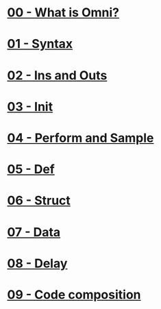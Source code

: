 # [00 - What is Omni?](00_what_is_omni.md)

# [01 - Syntax](01_sytax.md)

# [02 - Ins and Outs](02_ins_outs.md)

# [03 - Init](03_init.md)

# [04 - Perform and Sample](04_perform_sample.md)

# [05 - Def](05_def.md)

# [06 - Struct](06_struct.md)

# [07 - Data](07_data.md)

# [08 - Delay](08_delay.md)

# [09 - Code composition](09_code_composition.md)